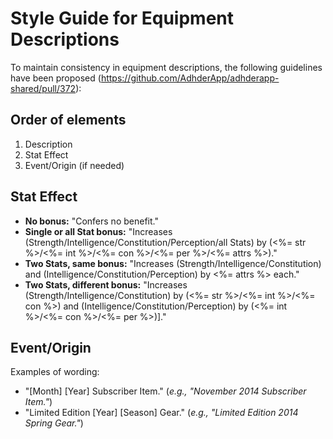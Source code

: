# Style Guide for Equipment Descriptions

To maintain consistency in equipment descriptions, the following guidelines have been proposed (https://github.com/AdhderApp/adhderapp-shared/pull/372):

## Order of elements
1. Description
2. Stat Effect
3. Event/Origin (if needed)

## Stat Effect
* **No bonus:**
"Confers no benefit."
* **Single or all Stat bonus:**
"Increases (Strength/Intelligence/Constitution/Perception/all Stats) by (<%= str %>/<%= int %>/<%= con %>/<%= per %>/<%= attrs %>)."
* **Two Stats, same bonus:**
"Increases (Strength/Intelligence/Constitution) and (Intelligence/Constitution/Perception) by <%= attrs %> each."
* **Two Stats, different bonus:**
"Increases (Strength/Intelligence/Constitution) by (<%= str %>/<%= int %>/<%= con %>) and (Intelligence/Constitution/Perception) by (<%= int %>/<%= con %>/<%= per %>)]."

## Event/Origin
Examples of wording:
* "[Month] [Year] Subscriber Item." (_e.g., "November 2014 Subscriber Item."_)
* "Limited Edition [Year] [Season] Gear." (_e.g., "Limited Edition 2014 Spring Gear."_)
